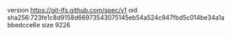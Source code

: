 version https://git-lfs.github.com/spec/v1
oid sha256:723fe1c8d9158d66973543075145eb54a524c947fbd5c014be34a1abbedcce6e
size 9226
